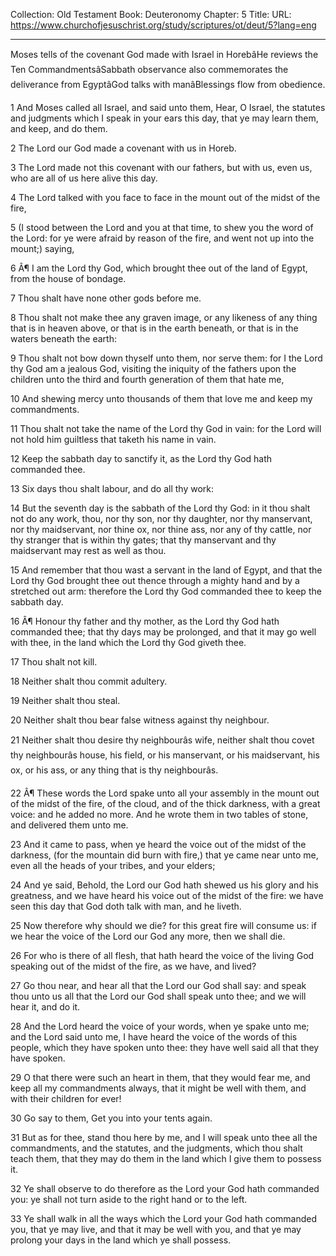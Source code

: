 Collection: Old Testament
Book: Deuteronomy
Chapter: 5
Title: 
URL: https://www.churchofjesuschrist.org/study/scriptures/ot/deut/5?lang=eng

---

Moses tells of the covenant God made with Israel in HorebâHe reviews the Ten CommandmentsâSabbath observance also commemorates the deliverance from EgyptâGod talks with manâBlessings flow from obedience.

1 And Moses called all Israel, and said unto them, Hear, O Israel, the statutes and judgments which I speak in your ears this day, that ye may learn them, and keep, and do them.

2 The Lord our God made a covenant with us in Horeb.

3 The Lord made not this covenant with our fathers, but with us, even us, who are all of us here alive this day.

4 The Lord talked with you face to face in the mount out of the midst of the fire,

5 (I stood between the Lord and you at that time, to shew you the word of the Lord: for ye were afraid by reason of the fire, and went not up into the mount;) saying,

6 Â¶ I am the Lord thy God, which brought thee out of the land of Egypt, from the house of bondage.

7 Thou shalt have none other gods before me.

8 Thou shalt not make thee any graven image, or any likeness of any thing that is in heaven above, or that is in the earth beneath, or that is in the waters beneath the earth:

9 Thou shalt not bow down thyself unto them, nor serve them: for I the Lord thy God am a jealous God, visiting the iniquity of the fathers upon the children unto the third and fourth generation of them that hate me,

10 And shewing mercy unto thousands of them that love me and keep my commandments.

11 Thou shalt not take the name of the Lord thy God in vain: for the Lord will not hold him guiltless that taketh his name in vain.

12 Keep the sabbath day to sanctify it, as the Lord thy God hath commanded thee.

13 Six days thou shalt labour, and do all thy work:

14 But the seventh day is the sabbath of the Lord thy God: in it thou shalt not do any work, thou, nor thy son, nor thy daughter, nor thy manservant, nor thy maidservant, nor thine ox, nor thine ass, nor any of thy cattle, nor thy stranger that is within thy gates; that thy manservant and thy maidservant may rest as well as thou.

15 And remember that thou wast a servant in the land of Egypt, and that the Lord thy God brought thee out thence through a mighty hand and by a stretched out arm: therefore the Lord thy God commanded thee to keep the sabbath day.

16 Â¶ Honour thy father and thy mother, as the Lord thy God hath commanded thee; that thy days may be prolonged, and that it may go well with thee, in the land which the Lord thy God giveth thee.

17 Thou shalt not kill.

18 Neither shalt thou commit adultery.

19 Neither shalt thou steal.

20 Neither shalt thou bear false witness against thy neighbour.

21 Neither shalt thou desire thy neighbourâs wife, neither shalt thou covet thy neighbourâs house, his field, or his manservant, or his maidservant, his ox, or his ass, or any thing that is thy neighbourâs.

22 Â¶ These words the Lord spake unto all your assembly in the mount out of the midst of the fire, of the cloud, and of the thick darkness, with a great voice: and he added no more. And he wrote them in two tables of stone, and delivered them unto me.

23 And it came to pass, when ye heard the voice out of the midst of the darkness, (for the mountain did burn with fire,) that ye came near unto me, even all the heads of your tribes, and your elders;

24 And ye said, Behold, the Lord our God hath shewed us his glory and his greatness, and we have heard his voice out of the midst of the fire: we have seen this day that God doth talk with man, and he liveth.

25 Now therefore why should we die? for this great fire will consume us: if we hear the voice of the Lord our God any more, then we shall die.

26 For who is there of all flesh, that hath heard the voice of the living God speaking out of the midst of the fire, as we have, and lived?

27 Go thou near, and hear all that the Lord our God shall say: and speak thou unto us all that the Lord our God shall speak unto thee; and we will hear it, and do it.

28 And the Lord heard the voice of your words, when ye spake unto me; and the Lord said unto me, I have heard the voice of the words of this people, which they have spoken unto thee: they have well said all that they have spoken.

29 O that there were such an heart in them, that they would fear me, and keep all my commandments always, that it might be well with them, and with their children for ever!

30 Go say to them, Get you into your tents again.

31 But as for thee, stand thou here by me, and I will speak unto thee all the commandments, and the statutes, and the judgments, which thou shalt teach them, that they may do them in the land which I give them to possess it.

32 Ye shall observe to do therefore as the Lord your God hath commanded you: ye shall not turn aside to the right hand or to the left.

33 Ye shall walk in all the ways which the Lord your God hath commanded you, that ye may live, and that it may be well with you, and that ye may prolong your days in the land which ye shall possess.
